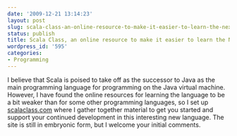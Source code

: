 ```yaml
---
date: '2009-12-21 13:14:23'
layout: post
slug: scala-class-an-online-resource-to-make-it-easier-to-learn-the-next-big-language
status: publish
title: Scala Class, an online resource to make it easier to learn the Next Big Language
wordpress_id: '595'
categories:
- Programming
---
```


I believe that Scala is poised to take off as the successor to Java as the main programming language for programming on the Java virtual machine. However, I have found the online resources for learning the language to be a bit weaker than for some other programming languages, so I set up [scalaclass.com](http://scalaclass.com) where I gather together material to get you started and support your continued development in this interesting new language. The site is still in embryonic form, but I welcome your initial comments.
